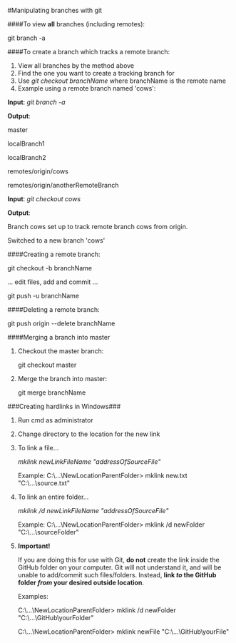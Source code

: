 #Manipulating branches with git

####To view **all** branches (including remotes):

git branch -a


####To create a branch which tracks a remote branch:

1. View all branches by the method above
2. Find the one you want to create a tracking branch for
3. Use _git checkout branchName_ where branchName is the remote name
4. Example using a remote branch named 'cows':

**Input**: _git branch -a_

**Output**: 

master

localBranch1

localBranch2

remotes/origin/cows

remotes/origin/anotherRemoteBranch

**Input**: _git checkout cows_

**Output**:

Branch cows set up to track remote branch cows from origin. 

Switched to a new branch 'cows'


####Creating a remote branch:

git checkout -b branchName

... edit files, add and commit ...

git push -u branchName


####Deleting a remote branch:

git push origin --delete branchName



####Merging a branch into master

1. Checkout the master branch: 

   git checkout master
   
2. Merge the branch into master: 

   git merge branchName


###Creating hardlinks in Windows###

1. Run cmd as administrator 
2. Change directory to the location for the new link
3. To link a file...

	_mklink newLinkFileName "addressOfSourceFile"_

	Example: C:\\...\NewLocationParentFolder> mklink new.txt "C:\\...\source.txt"


4. To link an entire folder...

	_mklink /d newLinkFileName "addressOfSourceFile"_

	Example: C:\\...\NewLocationParentFolder> mklink /d newFolder "C:\\...\sourceFolder"

5. **Important!**

	If you are doing this for use with Git, **do not** create the link inside the GitHub folder on your computer.
	Git will not understand it, and will be unable to add/commit such files/folders. Instead, **link _to_ the GitHub 
	folder _from_ your desired outside location**.
	
	Examples: 

	C:\\...\NewLocationParentFolder> mklink /d newFolder "C:\\...\GitHub\yourFolder"


	C:\\...\NewLocationParentFolder> mklink newFile "C:\\...\GitHub\yourFile"
